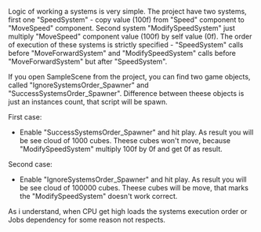 Logic of working a systems is very simple. The project have two systems, first one "SpeedSystem" - copy value (100f) from "Speed" component to "MoveSpeed" component. Second system "ModifySpeedSystem" just multiply "MoveSpeed" component value (100f) by self value (0f). The order of execution of these systems is strictly specified - "SpeedSystem" calls before "MoveForwardSystem" and "ModifySpeedSystem" calls before "MoveForwardSystem" but after "SpeedSystem".

If you open SampleScene from the project, you can find two game objects, called "IgnoreSystemsOrder_Spawner" and "SuccessSystemsOrder_Spawner". Difference between theese objects is just an instances count, that script will be spawn.

First case:
- Enable "SuccessSystemsOrder_Spawner" and hit play. As result you will be see cloud of 1000 cubes. Theese cubes won't move, because "ModifySpeedSystem" multiply 100f by 0f and get 0f as result.

Second case:
- Enable "IgnoreSystemsOrder_Spawner" and hit play. As result you will be see cloud of 100000 cubes. Theese cubes will be move, that marks the "ModifySpeedSystem" doesn't work correct.

As i understand, when CPU get high loads the systems execution order or Jobs dependency for some reason not respects.